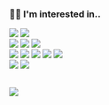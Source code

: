 <!-- <div align="right">
<img src="https://komarev.com/ghpvc/?username=Sirius506775&&style=flat-square" align="right" />
</div> -->

 ### 👩‍💻 I'm interested in..
<div align="left">
    <img src="https://img.shields.io/badge/java-%23ED8B00.svg?style=for-the-badge&logo=openjdk&logoColor=white">
    <img src="https://img.shields.io/badge/dart-%230175C2.svg?style=for-the-badge&logo=dart&logoColor=white">
</div>
<div>
    <img src="https://img.shields.io/badge/Spring_Boot-F2F4F9?style=for-the-badge&logo=spring-boot"/>
    <img src="https://img.shields.io/badge/Flutter-%2302569B.svg?style=for-the-badge&logo=Flutter&logoColor=white"/>
    <img src="https://img.shields.io/badge/MySQL-005C84?style=for-the-badge&logo=mysql&logoColor=white">
</div>
<div>
     <img src=" https://img.shields.io/badge/GIT-E44C30?style=for-the-badge&logo=git&logoColor=white"/>
     <img src="https://img.shields.io/badge/Linux-FCC624?style=for-the-badge&logo=linux&logoColor=black"/>
     <img src="https://img.shields.io/badge/GitLab-330F63?style=for-the-badge&logo=gitlab&logoColor=white"/>
     <img src="https://img.shields.io/badge/AWS-%23FF9900.svg?style=for-the-badge&logo=amazon-aws&logoColor=white">
     <img src="https://img.shields.io/badge/NAVER CLOUD-03C75A?style=for-the-badge&logo=NAVER&logoColor=FFFFFF">
</div>
<div>
      <img src="https://img.shields.io/badge/IntelliJIDEA-000000.svg?style=for-the-badge&logo=intellij-idea&logoColor=white">
      <img src="https://img.shields.io/badge/Obsidian-%23483699.svg?style=for-the-badge&logo=obsidian&logoColor=white">
</div>
<br/>

<p align="left">
  <a href="https://github.com/Sirius506775">
<!--     <img width='400' src="https://github-readme-stats-eight-theta.vercel.app/api?username=Sirius506775&show_icons=true&include_all_commits=true&count_private=true"/> -->
    <img src="https://github-profile-summary-cards.vercel.app/api/cards/profile-details?username=sirius506775"/>
   </a>
</p> 





  <!-- <span><img width='600' src="https://github-profile-trophy.vercel.app/?username=sirius506775" /></span>
 -->


<!-- ### 📋 Languages
<div align="left">
   <img src="https://img.shields.io/badge/java-%23ED8B00.svg?style=for-the-badge&logo=openjdk&logoColor=white">
   <img src="https://img.shields.io/badge/dart-%230175C2.svg?style=for-the-badge&logo=dart&logoColor=white">
   <img src="https://img.shields.io/badge/javascript-%23323330.svg?style=for-the-badge&logo=javascript&logoColor=%23F7DF1E">
</div> 

### 📚 Frameworks, Platforms and Libraries
<div align="left">
    <img src="https://img.shields.io/badge/Flutter-%2302569B.svg?style=for-the-badge&logo=Flutter&logoColor=white">
    <img src="https://img.shields.io/badge/Spring-6DB33F?style=for-the-badge&logo=spring&logoColor=white">
    <img src="https://img.shields.io/badge/Spring_Boot-F2F4F9?style=for-the-badge&logo=spring-boot">
    <img src="https://img.shields.io/badge/Spring_Security-6DB33F?style=for-the-badge&logo=Spring-Security&logoColor=white">
    <img src="https://img.shields.io/badge/Hibernate-59666C?style=for-the-badge&logo=Hibernate&logoColor=white">
    <img src="https://img.shields.io/badge/threejs-black?style=for-the-badge&logo=three.js&logoColor=white">
    <img src="https://img.shields.io/badge/react-%2320232a.svg?style=for-the-badge&logo=react&logoColor=%2361DAFB">
    <img src="https://img.shields.io/badge/JWT-black?style=for-the-badge&logo=JSON%20web%20tokens">
    <img src="https://img.shields.io/badge/bootstrap-%238511FA.svg?style=for-the-badge&logo=bootstrap&logoColor=white">
</div> 

### 💻 IDEs/Editors
<div align="left">
    <img src="https://img.shields.io/badge/IntelliJIDEA-000000.svg?style=for-the-badge&logo=intellij-idea&logoColor=white">
    <img src="https://img.shields.io/badge/Visual%20Studio%20Code-0078d7.svg?style=for-the-badge&logo=visual-studio-code&logoColor=white">
    <img src="https://img.shields.io/badge/Android%20Studio-3DDC84.svg?style=for-the-badge&logo=android-studio&logoColor=white">
    <img src="https://img.shields.io/badge/Obsidian-%23483699.svg?style=for-the-badge&logo=obsidian&logoColor=white">
</div>

### 💾 Databases
<div align="left">
   <img src="https://img.shields.io/badge/MySQL-005C84?style=for-the-badge&logo=mysql&logoColor=white">
   <img src="https://img.shields.io/badge/MariaDB-003545?style=for-the-badge&logo=mariadb&logoColor=white">
   <img src="https://img.shields.io/badge/Oracle-F80000?style=for-the-badge&logo=Oracle&logoColor=white">
   <img src="https://img.shields.io/badge/Firebase-039BE5?style=for-the-badge&logo=Firebase&logoColor=white">
</div>

### ☁️ Hosting/SaaS
<div align="left">
   <img src="https://img.shields.io/badge/AWS-%23FF9900.svg?style=for-the-badge&logo=amazon-aws&logoColor=white">
   <img src="https://img.shields.io/badge/firebase-%23039BE5.svg?style=for-the-badge&logo=firebase">
   <img src="https://img.shields.io/badge/NAVER CLOUD-03C75A?style=for-the-badge&logo=NAVER&logoColor=FFFFFF">
</div> -->
